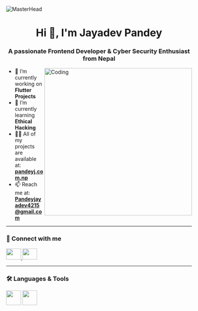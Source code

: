 ![MasterHead](https://img.freepik.com/free-photo/laptop-with-glowing-screen-table-dark-top-view-copy-space_169016-51607.jpg?semt=ais_hybrid&w=740)

<h1 align="center">Hi 👋, I'm Jayadev Pandey</h1>
<h3 align="center">A passionate Frontend Developer & Cyber Security Enthusiast from Nepal</h3>

<img align="right" alt="Coding" width="400" src="https://c4.wallpaperflare.com/wallpaper/6/722/350/anonymous-computer-backgrounds-wallpaper-preview.jpg" />

- 🔭 I’m currently working on **Flutter Projects**  
- 🌱 I’m currently learning **Ethical Hacking**  
- 👨‍💻 All of my projects are available at: [**pandeyj.com.np**](https://pandeyj.com.np/)  
- 📫 Reach me at: **Pandeyjayadev4215@gmail.com**

---

### 📱 Connect with me
<p align="left">
  <a href="https://linkedin.com/in/jayadevpandey" target="_blank">
    <img src="https://raw.githubusercontent.com/rahuldkjain/github-profile-readme-generator/master/src/images/icons/Social/linked-in-alt.svg" height="30" width="40" />
  </a>
  <a href="https://instagram.com/pandeyj.dev" target="_blank">
    <img src="https://raw.githubusercontent.com/rahuldkjain/github-profile-readme-generator/master/src/images/icons/Social/instagram.svg" height="30" width="40" />
  </a>
</p>

---

### 🛠️ Languages & Tools
<p align="left">
  <a href="https://flutter.dev"><img src="https://www.vectorlogo.zone/logos/flutterio/flutterio-icon.svg" width="40" height="40"/></a>
  <a href="https://dart.dev"><img src="https://www.vectorlogo.zone/logos/dartlang/dartlang-icon.svg" width="40" height="40"/></a>
  <a hre
